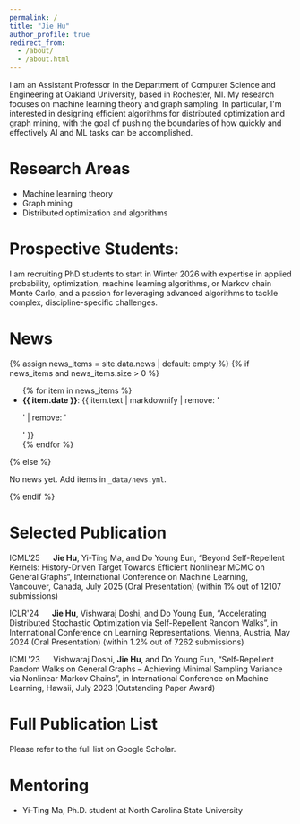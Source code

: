 ```yaml
---
permalink: /
title: "Jie Hu"
author_profile: true
redirect_from:
  - /about/
  - /about.html
---
```


I am an Assistant Professor in the Department of Computer Science and Engineering at Oakland University, based in Rochester, MI. My research focuses on machine learning theory and graph sampling. In particular, I'm interested in designing efficient algorithms for distributed optimization and graph mining, with the goal of pushing the boundaries of how quickly and effectively AI and ML tasks can be accomplished.

Research Areas
======
- Machine learning theory
- Graph mining
- Distributed optimization and algorithms

Prospective Students:
======
I am recruiting PhD students to start in Winter 2026 with expertise in applied probability, optimization, machine learning algorithms, or Markov chain Monte Carlo, and a passion for leveraging advanced algorithms to tackle complex, discipline-specific challenges.

News
======
{% assign news_items = site.data.news | default: empty %}
{% if news_items and news_items.size > 0 %}
<ul>
  {% for item in news_items %}
    <li><strong>{{ item.date }}</strong>: {{ item.text | markdownify | remove: '<p>' | remove: '</p>' }}</li>
  {% endfor %}
  </ul>
{% else %}
<p>No news yet. Add items in <code>_data/news.yml</code>.</p>
{% endif %}


Selected Publication
=====
ICML'25 &nbsp;&nbsp;&nbsp;&nbsp; **Jie Hu**, Yi-Ting Ma, and Do Young Eun, “Beyond Self-Repellent Kernels: History-Driven Target Towards Efficient Nonlinear MCMC on General Graphs“, International Conference on Machine Learning, Vancouver, Canada, July 2025 (Oral Presentation) (within 1% out of 12107 submissions)

ICLR'24 &nbsp;&nbsp;&nbsp;&nbsp; **Jie Hu**, Vishwaraj Doshi, and Do Young Eun, “Accelerating Distributed Stochastic Optimization via Self-Repellent Random Walks”, in International Conference on Learning Representations, Vienna, Austria, May 2024 (Oral Presentation) (within 1.2% out of 7262 submissions)

ICML'23 &nbsp;&nbsp;&nbsp;&nbsp; Vishwaraj Doshi, **Jie Hu**, and Do Young Eun, “Self-Repellent Random Walks on General Graphs – Achieving Minimal Sampling Variance via Nonlinear Markov Chains”, in International Conference on Machine Learning, Hawaii, July 2023 (Outstanding Paper Award)

Full Publication List
=====
Please refer to the full list on Google Scholar.

Mentoring
======
- Yi-Ting Ma, Ph.D. student at North Carolina State University
